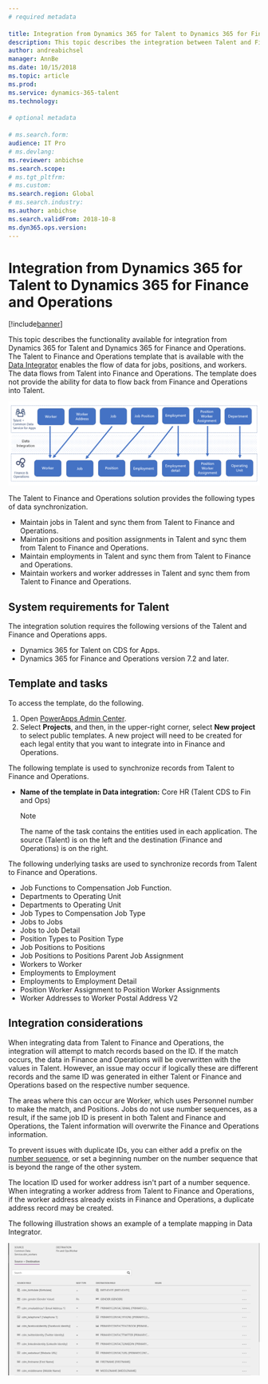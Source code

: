```yaml
---
# required metadata

title: Integration from Dynamics 365 for Talent to Dynamics 365 for Finance and Operations
description: This topic describes the integration between Talent and Finance and Operations. 
author: andreabichsel
manager: AnnBe
ms.date: 10/15/2018
ms.topic: article
ms.prod: 
ms.service: dynamics-365-talent
ms.technology: 

# optional metadata

# ms.search.form:  
audience: IT Pro
# ms.devlang: 
ms.reviewer: anbichse
ms.search.scope:  
# ms.tgt_pltfrm: 
# ms.custom: 
ms.search.region: Global
# ms.search.industry: 
ms.author: anbichse
ms.search.validFrom: 2018-10-8
ms.dyn365.ops.version: 
---
```


# Integration from Dynamics 365 for Talent to Dynamics 365 for Finance and Operations

[!include[banner](../includes/banner.md)]

This topic describes the functionality available for integration from Dynamics 365 for Talent and Dynamics 365 for Finance and Operations. The Talent to Finance and Operations template that is available with the [Data Integrator](https://docs.microsoft.com/en-us/powerapps/administrator/data-integrator) enables the flow of data for jobs, positions, and workers. The data flows from Talent into Finance and Operations. The template does not provide the ability for data to flow back from Finance and Operations into Talent. 

![Talent to Finance and Operations Integration Flow](./media/TalentFinOpsFlow.png)

The Talent to Finance and Operations solution provides the following types of data synchronization. 

- Maintain jobs in Talent and sync them from Talent to Finance and Operations.
- Maintain positions and position assignments in Talent and sync them from Talent to Finance and Operations.
- Maintain employments in Talent and sync them from Talent to Finance and Operations.
- Maintain workers and worker addresses in Talent and sync them from Talent to Finance and Operations.

## System requirements for Talent
The integration solution requires the following versions of the Talent and Finance and Operations apps. 
- Dynamics 365 for Talent on CDS for Apps.
- Dynamics 365 for Finance and Operations version 7.2 and later.

## Template and tasks

To access the template, do the following.
1. Open [PowerApps Admin Center](https://admin.powerapps.com/). 
1. Select **Projects**, and then, in the upper-right corner, select **New project** to select public templates. A new project will need to be created for each legal entity that you want to integrate into in Finance and Operations.

The following template is used to synchronize records from Talent to Finance and Operations.

- **Name of the template in Data integration:** Core HR (Talent CDS to Fin and Ops)

  > [!NOTE]
  > The name of the task contains the entities used in each application. The source (Talent) is on the left and the destination
(Finance and Operations) is on the right.

The following underlying tasks are used to synchronize records from Talent to Finance and Operations.
- Job Functions to Compensation Job Function.
- Departments to Operating Unit
- Departments to Operating Unit
- Job Types to Compensation Job Type
- Jobs to Jobs
- Jobs to Job Detail
- Position Types to Position Type
- Job Positions to Positions
- Job Positions to Positions Parent Job Assignment
- Workers to Worker
- Employments to Employment
- Employments to Employment Detail
- Position Worker Assignment to Position Worker Assignments
- Worker Addresses to Worker Postal Address V2

## Integration considerations
When integrating data from Talent to Finance and Operations, the integration will attempt to match records based on the ID. If the match
occurs, the data in Finance and Operations will be overwritten with the values in Talent. However, an issue may occur if logically
these are different records and the same ID was generated in either Talent or Finance and Operations based on the respective number sequence.

The areas where this can occur are Worker, which uses Personnel number to make the match, and Positions. Jobs do not use number sequences, as a result, if the same job ID is present in both Talent and Finance and Operations, the Talent information will overwrite the Finance and Operations information. 

To prevent issues with duplicate IDs, you can either add a prefix on the [number sequence](https://docs.microsoft.com/en-us/dynamics365/unified-operations/fin-and-ops/organization-administration/number-sequence-overview?toc=/dynamics365/unified-operations/talent/toc.json), or set a beginning number on the number sequence that is beyond the range of the other system. 

The location ID used for worker address isn't part of a number sequence. When integrating a worker address from Talent to Finance and Operations, if the worker address already exists in Finance and Operations, a duplicate address record may be created. 

The following illustration shows an example of a template mapping in Data Integrator. 

![Template Mapping](./media/IntegrationMapping.png)




